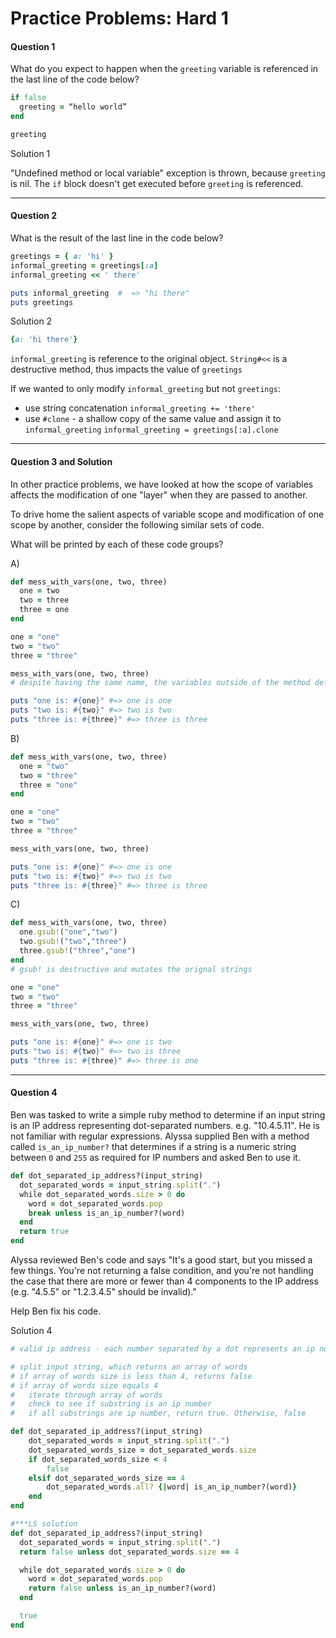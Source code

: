 # Practice Problems: Hard 1

#### Question 1

What do you expect to happen when the `greeting` variable is referenced in the last line of the code below?

```ruby
if false
  greeting = “hello world”
end

greeting
```

Solution 1

"Undefined method or local variable" exception is thrown, because `greeting` is nil. The `if` block doesn't get executed before `greeting` is referenced. 

------

#### Question 2

What is the result of the last line in the code below?

```ruby
greetings = { a: 'hi' }
informal_greeting = greetings[:a]
informal_greeting << ' there'

puts informal_greeting  #  => "hi there"
puts greetings
```

Solution 2

```ruby
{a: 'hi there'}
```

`informal_greeting` is reference to the original object. `String#<<` is a destructive method, thus impacts the value of `greetings`

If we wanted to only modify `informal_greeting` but not `greetings`:

- use string concatenation `informal_greeting += 'there'`
- use `#clone` - a shallow copy of the same value and assign it to `informal_greeting` `informal_greeting = greetings[:a].clone`

------

#### Question 3 and Solution

In other practice problems, we have looked at how the scope of variables affects the modification of one "layer" when they are passed to another.

To drive home the salient aspects of variable scope and modification of one scope by another, consider the following similar sets of code.

What will be printed by each of these code groups?

A)

```ruby
def mess_with_vars(one, two, three)
  one = two
  two = three
  three = one
end

one = "one"
two = "two"
three = "three"

mess_with_vars(one, two, three)
# despite having the same name, the variables outside of the method definition cannot be changed by the method definition

puts "one is: #{one}" #=> one is one
puts "two is: #{two}" #=> two is two
puts "three is: #{three}" #=> three is three

```

B)

```ruby
def mess_with_vars(one, two, three)
  one = "two"
  two = "three"
  three = "one"
end

one = "one"
two = "two"
three = "three"

mess_with_vars(one, two, three)

puts "one is: #{one}" #=> one is one
puts "two is: #{two}" #=> two is two
puts "three is: #{three}" #=> three is three
```

C)

```ruby
def mess_with_vars(one, two, three)
  one.gsub!("one","two")
  two.gsub!("two","three")
  three.gsub!("three","one")
end
# gsub! is destructive and mutates the orignal strings

one = "one"
two = "two"
three = "three"

mess_with_vars(one, two, three)

puts "one is: #{one}" #=> one is two
puts "two is: #{two}" #=> two is three
puts "three is: #{three}" #=> three is one
```

------

#### Question 4

Ben was tasked to write a simple ruby method to determine if an input string is an IP address representing dot-separated numbers. e.g. "10.4.5.11". He is not familiar with regular expressions. Alyssa supplied Ben with a method called `is_an_ip_number?` that determines if a string is a numeric string between `0` and `255` as required for IP numbers and asked Ben to use it.

```ruby
def dot_separated_ip_address?(input_string)
  dot_separated_words = input_string.split(".")
  while dot_separated_words.size > 0 do
    word = dot_separated_words.pop
    break unless is_an_ip_number?(word)
  end
  return true
end
```

Alyssa reviewed Ben's code and says "It's a good start, but you missed a few things. You're not returning a false condition, and you're not handling the case that there are more or fewer than 4 components to the IP address (e.g. "4.5.5" or "1.2.3.4.5" should be invalid)."

Help Ben fix his code.

Solution 4

```ruby
# valid ip address - each number separated by a dot represents an ip number and there needs to be four numbers

# split input string, which returns an array of words
# if array of words size is less than 4, returns false
# if array of words size equals 4 
#	iterate through array of words
#	check to see if substring is an ip number
# 	if all substrings are ip number, return true. Otherwise, false

def dot_separated_ip_address?(input_string)
    dot_separated_words = input_string.split(".")
    dot_separated_words_size = dot_separated_words.size
    if dot_separated_words_size < 4
        false
    elsif dot_separated_words_size == 4
        dot_separated_words.all? {|word| is_an_ip_number?(word)}
    end
end

#***LS solution
def dot_separated_ip_address?(input_string)
  dot_separated_words = input_string.split(".")
  return false unless dot_separated_words.size == 4

  while dot_separated_words.size > 0 do
    word = dot_separated_words.pop
    return false unless is_an_ip_number?(word)
  end

  true
end
    
```

